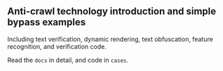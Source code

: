 ## Anti-crawl technology introduction and simple bypass examples

Including text verification, dynamic rendering, text obfuscation, feature recognition, and verification code.

Read the `docs` in detail, and code in `cases`.
